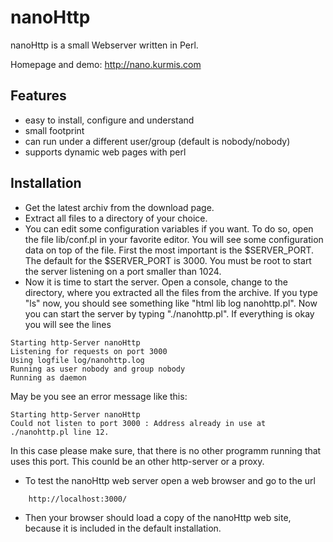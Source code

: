 nanoHttp
========

nanoHttp is a small Webserver written in Perl.

Homepage and demo: http://nano.kurmis.com


## Features

- easy to install, configure and understand
- small footprint
- can run under a different user/group (default is nobody/nobody)
- supports dynamic web pages with perl

## Installation

- Get the latest archiv from the download page.
- Extract all files to a directory of your choice.
- You can edit some configuration variables if you want. To do so, open the file lib/conf.pl in your favorite editor. You will see some configuration data on top of the file. First the most important is the $SERVER_PORT. The default for the $SERVER_PORT is 3000. You must be root to start the server listening on a port smaller than 1024.
- Now it is time to start the server. Open a console, change to the directory, where you extracted all the files from the archive. If you type "ls" now, you should see something like "html lib log nanohttp.pl". Now you can start the server by typing "./nanohttp.pl". If everything is okay you will see the lines

```
Starting http-Server nanoHttp                                                                                                                                                                                                       
Listening for requests on port 3000                                                                                                                                                                                                 
Using logfile log/nanohttp.log                                                                                                                                                                                                      
Running as user nobody and group nobody                                                                                                                                                                                             
Running as daemon  
```
May be you see an error message like this:
```
Starting http-Server nanoHttp                                                                                                                                                                                                       
Could not listen to port 3000 : Address already in use at ./nanohttp.pl line 12. 
```
In this case please make sure, that there is no other programm running that uses this port. This counld be an other http-server or a proxy.
- To test the nanoHttp web server open a web browser and go to the url
```
    http://localhost:3000/
```
- Then your browser should load a copy of the nanoHttp web site, because it is included in the default installation.
